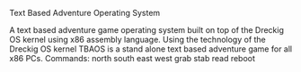 Text Based Adventure Operating System

A text based adventure game operating system built on top of the Dreckig OS kernel using x86 assembly language.
Using the technology of the Dreckig OS kernel TBAOS is a stand alone text based adventure game for all x86 PCs.
Commands:
north
south
east
west
grab
stab
read
reboot